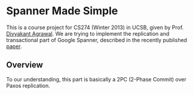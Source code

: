 Spanner Made Simple
===================

This is a course project for CS274 (Winter 2013) in UCSB, given by Prof. [Divyakant Agrawal](http://www.cs.ucsb.edu/~agrawal/).
We are trying to implement the replication and transactional part of Google Spanner, described in the recently published
[paper](http://static.googleusercontent.com/external_content/untrusted_dlcp/research.google.com/en/us/archive/spanner-osdi2012.pdf).

Overview
--------
To our understanding, this part is basically a 2PC (2-Phase Commit) over Paxos replication.